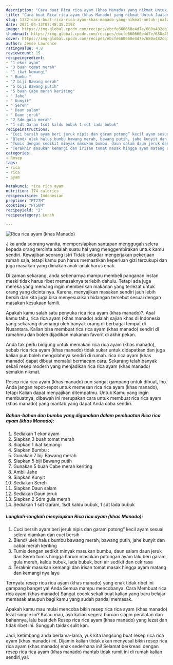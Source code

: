 ```yaml
---
description: "Cara buat Rica rica ayam (khas Manado) yang nikmat Untuk Jualan"
title: "Cara buat Rica rica ayam (khas Manado) yang nikmat Untuk Jualan"
slug: 1332-cara-buat-rica-rica-ayam-khas-manado-yang-nikmat-untuk-jualan
date: 2021-04-13T07:48:35.219Z
image: https://img-global.cpcdn.com/recipes/ebcfe660660e4d7e/680x482cq70/rica-rica-ayam-khas-manado-foto-resep-utama.jpg
thumbnail: https://img-global.cpcdn.com/recipes/ebcfe660660e4d7e/680x482cq70/rica-rica-ayam-khas-manado-foto-resep-utama.jpg
cover: https://img-global.cpcdn.com/recipes/ebcfe660660e4d7e/680x482cq70/rica-rica-ayam-khas-manado-foto-resep-utama.jpg
author: Jesse Lawrence
ratingvalue: 4.8
reviewcount: 15
recipeingredient:
- "1 ekor ayam"
- "3 buah tomat merah"
- "1 ikat kemangi"
- " Bumbu "
- "7 biji Bawang merah"
- "5 biji Bawang putih"
- "5 buah Cabe merah keriting"
- " Jahe"
- " Kunyit"
- " Sereh"
- " Daun salam"
- " Daun jeruk"
- "2 Sdm gula merah"
- "1 sdt Garam 1sdt kaldu bubuk 1 sdt lada bubuk"
recipeinstructions:
- "Cuci bersih ayam beri jeruk nipis dan garam potong” kecil ayam sesuai selera diamkan dan cuci bersih"
- "Blend/ ulek halus bumbu bawang merah, bawang putih, jahe kunyit dan cabai merah keriting"
- "Tumis dengan sedikit minyak masukan bumbu, daun salam daun jeruk dan Sereh tumis hingga harum masukan potongan ayam lalu beri garam, gula merah, kaldu bubuk, lada bubuk, beri air sedikit dan cek rasa"
- "Terakhir masukan kemangi dan irisan tomat masak hingga ayam matang dan kemangi nya layu"
categories:
- Resep
tags:
- rica
- rica
- ayam

katakunci: rica rica ayam 
nutrition: 174 calories
recipecuisine: Indonesian
preptime: "PT27M"
cooktime: "PT50M"
recipeyield: "2"
recipecategory: Lunch

---
```



![Rica rica ayam (khas Manado)](https://img-global.cpcdn.com/recipes/ebcfe660660e4d7e/680x482cq70/rica-rica-ayam-khas-manado-foto-resep-utama.jpg)

Jika anda seorang wanita, mempersiapkan santapan menggugah selera kepada orang tercinta adalah suatu hal yang menggembirakan untuk kamu sendiri. Kewajiban seorang istri Tidak sekadar mengerjakan pekerjaan rumah saja, tetapi kamu pun harus memastikan keperluan gizi tercukupi dan juga masakan yang dimakan anak-anak harus enak.

Di zaman  sekarang, anda sebenarnya mampu membeli panganan instan meski tidak harus ribet memasaknya terlebih dahulu. Tetapi ada juga mereka yang memang ingin memberikan makanan yang terlezat untuk orang yang dicintainya. Karena, menyajikan masakan sendiri jauh lebih bersih dan kita juga bisa menyesuaikan hidangan tersebut sesuai dengan masakan kesukaan famili. 



Apakah kamu salah satu penyuka rica rica ayam (khas manado)?. Asal kamu tahu, rica rica ayam (khas manado) adalah sajian khas di Indonesia yang sekarang disenangi oleh banyak orang di berbagai tempat di Nusantara. Kalian bisa membuat rica rica ayam (khas manado) sendiri di rumahmu dan boleh dijadikan makanan favorit di akhir pekan.

Anda tak perlu bingung untuk memakan rica rica ayam (khas manado), sebab rica rica ayam (khas manado) tidak sukar untuk didapatkan dan juga kalian pun boleh mengolahnya sendiri di rumah. rica rica ayam (khas manado) dapat dibuat memalui bermacam cara. Sekarang telah banyak sekali resep modern yang menjadikan rica rica ayam (khas manado) semakin nikmat.

Resep rica rica ayam (khas manado) pun sangat gampang untuk dibuat, lho. Anda jangan repot-repot untuk memesan rica rica ayam (khas manado), tetapi Kalian dapat menyajikan ditempatmu. Untuk Kamu yang ingin membuatnya, dibawah ini merupakan cara untuk membuat rica rica ayam (khas manado) yang mantab yang dapat Anda coba sendiri.

<!--inarticleads1-->

##### Bahan-bahan dan bumbu yang digunakan dalam pembuatan Rica rica ayam (khas Manado):

1. Sediakan 1 ekor ayam
1. Siapkan 3 buah tomat merah
1. Siapkan 1 ikat kemangi
1. Siapkan  Bumbu :
1. Gunakan 7 biji Bawang merah
1. Siapkan 5 biji Bawang putih
1. Gunakan 5 buah Cabe merah keriting
1. Ambil  Jahe
1. Siapkan  Kunyit
1. Sediakan  Sereh
1. Siapkan  Daun salam
1. Sediakan  Daun jeruk
1. Siapkan 2 Sdm gula merah
1. Sediakan 1 sdt Garam, 1sdt kaldu bubuk, 1 sdt lada bubuk




<!--inarticleads2-->

##### Langkah-langkah menyiapkan Rica rica ayam (khas Manado):

1. Cuci bersih ayam beri jeruk nipis dan garam potong” kecil ayam sesuai selera diamkan dan cuci bersih
1. Blend/ ulek halus bumbu bawang merah, bawang putih, jahe kunyit dan cabai merah keriting
1. Tumis dengan sedikit minyak masukan bumbu, daun salam daun jeruk dan Sereh tumis hingga harum masukan potongan ayam lalu beri garam, gula merah, kaldu bubuk, lada bubuk, beri air sedikit dan cek rasa
1. Terakhir masukan kemangi dan irisan tomat masak hingga ayam matang dan kemangi nya layu




Ternyata resep rica rica ayam (khas manado) yang enak tidak ribet ini gampang banget ya! Anda Semua mampu mencobanya. Cara Membuat rica rica ayam (khas manado) Sangat cocok sekali buat kalian yang baru belajar memasak ataupun bagi kamu yang sudah pandai memasak.

Apakah kamu mau mulai mencoba bikin resep rica rica ayam (khas manado) lezat simple ini? Kalau mau, ayo kalian segera buruan siapin peralatan dan bahannya, lalu buat deh Resep rica rica ayam (khas manado) yang lezat dan tidak ribet ini. Sungguh taidak sulit kan. 

Jadi, ketimbang anda berlama-lama, yuk kita langsung buat resep rica rica ayam (khas manado) ini. Dijamin kalian tiidak akan menyesal bikin resep rica rica ayam (khas manado) enak sederhana ini! Selamat berkreasi dengan resep rica rica ayam (khas manado) mantab tidak rumit ini di rumah kalian sendiri,ya!.


